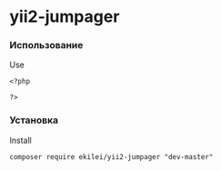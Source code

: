 # yii2-jumpager

### Использование
Use
```angular2html
<?php 

?>
```

### Установка
Install

```
composer require ekilei/yii2-jumpager "dev-master"
```
